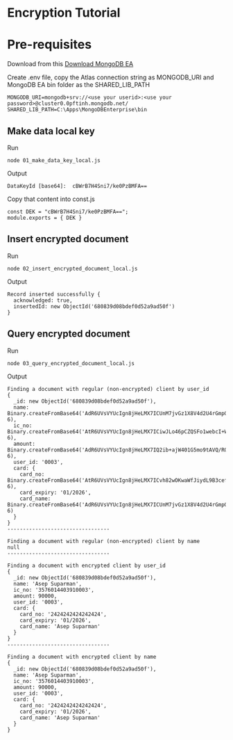 #  Encryption Tutorial

# Pre-requisites

Download from this [Download MongoDB EA](https://www.mongodb.com/try/download/enterprise)

Create .env file, copy the Atlas connection string as MONGODB_URI and MongoDB EA bin folder as the SHARED_LIB_PATH
```
MONGODB_URI=mongodb+srv://<use your userid>:<use your password>@cluster0.0pftinh.mongodb.net/
SHARED_LIB_PATH=C:\Apps\MongoDBEnterprise\bin
```

## Make data local key

Run 
```
node 01_make_data_key_local.js
```

Output
```
DataKeyId [base64]:  cBWrB7H4Sni7/ke0PzBMFA==
```

Copy that content into const.js
```
const DEK = "cBWrB7H4Sni7/ke0PzBMFA==";
module.exports = { DEK } 
```

## Insert encrypted document

Run 
```
node 02_insert_encrypted_document_local.js
```

Output
```
Record inserted successfully {
  acknowledged: true,
  insertedId: new ObjectId('680839d08bdef0d52a9ad50f')
}
```

## Query encrypted document

Run 
```
node 03_query_encrypted_document_local.js
```

Output
```
Finding a document with regular (non-encrypted) client by user_id
{
  _id: new ObjectId('680839d08bdef0d52a9ad50f'),
  name: Binary.createFromBase64('AdR6UVsVYUcIgn8jHeLMX7ICUnM7jvGz1X8V4d2U4rGmpQr2nsvdU6bOIjg/gFqzlnjpWZpLyADASWMjS2nOBk/qru8havwWR9HDJHtOdhlqyYibwd5We2vofXpr3xjWvac=', 6),
  ic_no: Binary.createFromBase64('AtR6UVsVYUcIgn8jHeLMX7ICiwJLo46pCZQSFo1webcI+WSMssxcDibv4AtNFOF5FU9yntRU9PkghB9CouzIQqY1kpeqRlvjVpfKNLnfrrtYdy3GPA5BAWLWR4TW+FVXQeI=', 6),
  amount: Binary.createFromBase64('AdR6UVsVYUcIgn8jHeLMX7IQ2ib+ajW401G5mo9tAVQ/RQo2nK0Pd2yW2+UYPDkiShfK6lI0JjOzExVcu6gkSEWbglPlgWmuYFRNcehtYx72pA==', 6),
  user_id: '0003',
  card: {
    card_no: Binary.createFromBase64('AtR6UVsVYUcIgn8jHeLMX7ICvh82wOKwaWfJiydL9B3cefWZq3I2WjQVw9ctuUjOi8MjNce+VnH+AYF/SH/CCKM0NstnSzQopBaq339TgKuirtams68/8pTypMSw+nUyAqs=', 6),
    card_expiry: '01/2026',
    card_name: Binary.createFromBase64('AdR6UVsVYUcIgn8jHeLMX7ICUnM7jvGz1X8V4d2U4rGmpQr2nsvdU6bOIjg/gFqzlnjpWZpLyADASWMjS2nOBk/qru8havwWR9HDJHtOdhlqyYibwd5We2vofXpr3xjWvac=', 6)
  }
}
---------------------------------

Finding a document with regular (non-encrypted) client by name
null
---------------------------------

Finding a document with encrypted client by user_id
{
  _id: new ObjectId('680839d08bdef0d52a9ad50f'),
  name: 'Asep Suparman',
  ic_no: '3576014403910003',
  amount: 90000,
  user_id: '0003',
  card: {
    card_no: '2424242424242424',
    card_expiry: '01/2026',
    card_name: 'Asep Suparman'
  }
}
---------------------------------

Finding a document with encrypted client by name
{
  _id: new ObjectId('680839d08bdef0d52a9ad50f'),
  name: 'Asep Suparman',
  ic_no: '3576014403910003',
  amount: 90000,
  user_id: '0003',
  card: {
    card_no: '2424242424242424',
    card_expiry: '01/2026',
    card_name: 'Asep Suparman'
  }
}
```